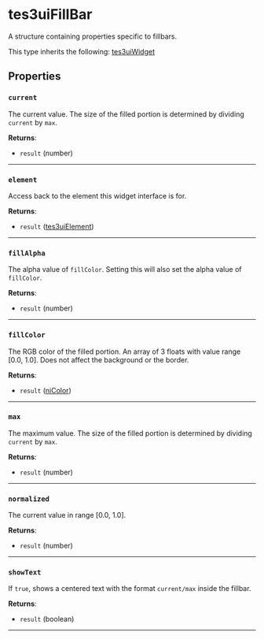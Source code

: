 # tes3uiFillBar
<div class="search_terms" style="display: none">tes3uifillbar, fillbar</div>

<!---
	This file is autogenerated. Do not edit this file manually. Your changes will be ignored.
	More information: https://github.com/MWSE/MWSE/tree/master/docs
-->

A structure containing properties specific to fillbars.

This type inherits the following: [tes3uiWidget](../../types/tes3uiWidget)
## Properties

### `current`
<div class="search_terms" style="display: none">current</div>

The current value. The size of the filled portion is determined by dividing `current` by `max`.

**Returns**:

* `result` (number)

***

### `element`
<div class="search_terms" style="display: none">element</div>

Access back to the element this widget interface is for.

**Returns**:

* `result` ([tes3uiElement](../../types/tes3uiElement))

***

### `fillAlpha`
<div class="search_terms" style="display: none">fillalpha</div>

The alpha value of `fillColor`. Setting this will also set the alpha value of `fillColor`.

**Returns**:

* `result` (number)

***

### `fillColor`
<div class="search_terms" style="display: none">fillcolor</div>

The RGB color of the filled portion. An array of 3 floats with value range [0.0, 1.0]. Does not affect the background or the border.

**Returns**:

* `result` ([niColor](../../types/niColor))

***

### `max`
<div class="search_terms" style="display: none">max</div>

The maximum value. The size of the filled portion is determined by dividing `current` by `max`.

**Returns**:

* `result` (number)

***

### `normalized`
<div class="search_terms" style="display: none">normalized</div>

The current value in range [0.0, 1.0].

**Returns**:

* `result` (number)

***

### `showText`
<div class="search_terms" style="display: none">showtext, text</div>

If `true`, shows a centered text with the format `current/max` inside the fillbar.

**Returns**:

* `result` (boolean)

***

